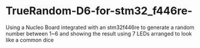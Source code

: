 # TrueRandom-D6-for-stm32_f446re-
Using a Nucleo Board integrated with an stm32f446re to generate a random number between 1~6 and showing the result using 7 LEDs arranged to look like a common dice
